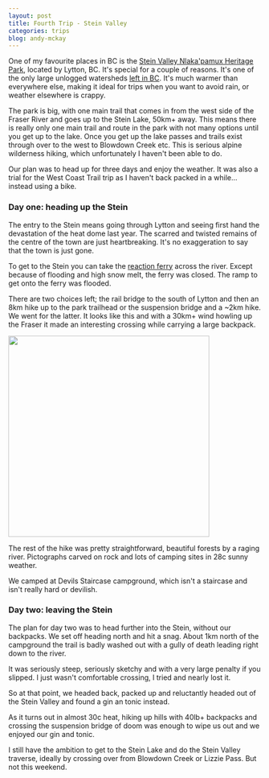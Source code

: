 ```yaml
---
layout: post
title: Fourth Trip - Stein Valley
categories: trips
blog: andy-mckay
---
```


One of my favourite places in BC is the <a href="https://bcparks.ca/explore/parkpgs/stein_val/">Stein Valley Nlaka'pamux Heritage Park</a>, located by Lytton, BC. It's special for a couple of reasons. It's one of the only large unlogged watersheds <a href="https://en.wikipedia.org/wiki/Stein_River">left in BC</a>. It's much warmer than everywhere else, making it ideal for trips when you want to avoid rain, or weather elsewhere is crappy.

The park is big, with one main trail that comes in from the west side of the Fraser River and goes up to the Stein Lake, 50km+ away. This means there is really only one main trail and route in the park with not many options until you get up to the lake. Once you get up the lake passes and trails exist through over to the west to Blowdown Creek etc. This is serious alpine wilderness hiking, which unfortunately I haven't been able to do.

Our plan was to head up for three days and enjoy the weather. It was also a trial for the West Coast Trail trip as I haven't back packed in a while... instead using a bike.

### Day one: heading up the Stein

The entry to the Stein means going through Lytton and seeing first hand the devastation of the heat dome last year. The scarred and twisted remains of the centre of the town are just heartbreaking. It's no exaggeration to say that the town is just gone.

To get to the Stein you can take the <a href="https://www2.gov.bc.ca/gov/content/transportation/passenger-travel/water-travel/inland-ferries/lytton-reaction-ferry">reaction ferry</a> across the river. Except because of flooding and high snow melt, the ferry was closed. The ramp to get onto the ferry was flooded.

<div class='strava-embed-placeholder' data-embed-type='activity' data-embed-id='7293015309'></div><script src='https://strava-embeds.com/embed.js'></script>

There are two choices left; the rail bridge to the south of Lytton and then an 8km hike up to the park trailhead or the suspension bridge and a ~2km hike. We went for the latter. It looks like this and with a 30km+ wind howling up the Fraser it made an interesting crossing while carrying a large backpack.

<img src="/files/IMG_3377.png" width="400">

The rest of the hike was pretty straightforward, beautiful forests by a raging river. Pictographs carved on rock and lots of camping sites in 28c sunny weather.

We camped at Devils Staircase campground, which isn't a staircase and isn't really hard or devilish.

### Day two: leaving the Stein

The plan for day two was to head further into the Stein, without our backpacks. We set off heading north and hit a snag. About 1km north of the campground the trail is badly washed out with a gully of death leading right down to the river. 

It was seriously steep, seriously sketchy and with a very large penalty if you slipped. I just wasn't comfortable crossing, I tried and nearly lost it.

So at that point, we headed back, packed up and reluctantly headed out of the Stein Valley and found a gin an tonic instead.

<div class='strava-embed-placeholder' data-embed-type='activity' data-embed-id='7293015342'></div><script src='https://strava-embeds.com/embed.js'></script>

As it turns out in almost 30c heat, hiking up hills with 40lb+ backpacks and crossing the suspension bridge of doom was enough to wipe us out and we enjoyed our gin and tonic.

I still have the ambition to get to the Stein Lake and do the Stein Valley traverse, ideally by crossing over from Blowdown Creek or Lizzie Pass. But not this weekend.
